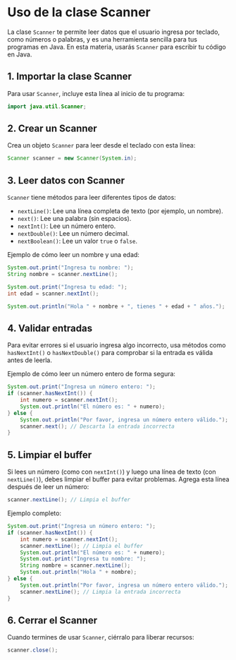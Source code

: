 # Uso de la clase Scanner

La clase `Scanner` te permite leer datos que el usuario ingresa por teclado, como números o palabras, y es una herramienta sencilla para tus programas en Java. En esta materia, usarás `Scanner` para escribir tu código en Java.

## 1. **Importar la clase Scanner**
Para usar `Scanner`, incluye esta línea al inicio de tu programa:
```java
import java.util.Scanner;
```

## 2. **Crear un Scanner**
Crea un objeto `Scanner` para leer desde el teclado con esta línea:
```java
Scanner scanner = new Scanner(System.in);
```

## 3. **Leer datos con Scanner**
`Scanner` tiene métodos para leer diferentes tipos de datos:
- `nextLine()`: Lee una línea completa de texto (por ejemplo, un nombre).
- `next()`: Lee una palabra (sin espacios).
- `nextInt()`: Lee un número entero.
- `nextDouble()`: Lee un número decimal.
- `nextBoolean()`: Lee un valor `true` o `false`.

Ejemplo de cómo leer un nombre y una edad:
```java
System.out.print("Ingresa tu nombre: ");
String nombre = scanner.nextLine();

System.out.print("Ingresa tu edad: ");
int edad = scanner.nextInt();

System.out.println("Hola " + nombre + ", tienes " + edad + " años.");
```

## 4. **Validar entradas**
Para evitar errores si el usuario ingresa algo incorrecto, usa métodos como `hasNextInt()` o `hasNextDouble()` para comprobar si la entrada es válida antes de leerla.

Ejemplo de cómo leer un número entero de forma segura:
```java
System.out.print("Ingresa un número entero: ");
if (scanner.hasNextInt()) {
    int numero = scanner.nextInt();
    System.out.println("El número es: " + numero);
} else {
    System.out.println("Por favor, ingresa un número entero válido.");
    scanner.next(); // Descarta la entrada incorrecta
}
```

## 5. **Limpiar el buffer**
Si lees un número (como con `nextInt()`) y luego una línea de texto (con `nextLine()`), debes limpiar el buffer para evitar problemas. Agrega esta línea después de leer un número:
```java
scanner.nextLine(); // Limpia el buffer
```



Ejemplo completo:
```java
System.out.print("Ingresa un número entero: ");
if (scanner.hasNextInt()) {
    int numero = scanner.nextInt();
    scanner.nextLine(); // Limpia el buffer
    System.out.println("El número es: " + numero);
    System.out.print("Ingresa tu nombre: ");
    String nombre = scanner.nextLine();
    System.out.println("Hola " + nombre);
} else {
    System.out.println("Por favor, ingresa un número entero válido.");
    scanner.nextLine(); // Limpia la entrada incorrecta
}
```

## 6. **Cerrar el Scanner**
Cuando termines de usar `Scanner`, ciérralo para liberar recursos:
```java
scanner.close();
```